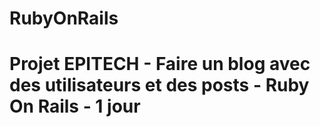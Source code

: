 # RubyOnRails

# Projet EPITECH - Faire un blog avec des utilisateurs et des posts - Ruby On Rails - 1 jour
